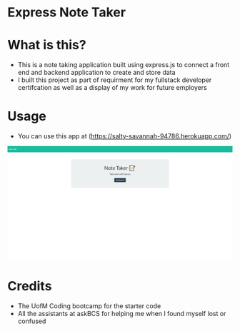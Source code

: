 # Express Note Taker

# What is this?
- This is a note taking application built using express.js to connect a front end and backend application to create and store data
- I built this project as part of requirment for my fullstack developer certifcation as well as a display of my work for future employers

# Usage 
- You can use this app at (https://salty-savannah-94786.herokuapp.com/)

![alt text](./Assets/sitescreenshot.png)

# Credits
- The UofM Coding bootcamp for the starter code
- All the assistants at askBCS for helping me when I found myself lost or confused
